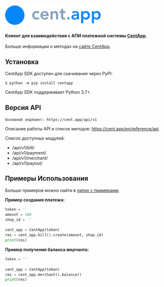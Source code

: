 # <img src="logo-main.svg" alt="logo-main" height="66">

#### Клиент для взаимодействия с АПИ платежной системы [CentApp](https://cent.app/).

Больше информации о методах на [сайте CentApp](https://cent.app/).

## Установка

CentApp SDK доступен для скачивания через PyPI:

```console
$ python -m pip install centapp
```

CentApp SDK поддерживает Python 3.7+.

## Версия API

`Основной эндпоинт: https://cent.app/api/v1`

Описание работы API и список методов: https://cent.app/en/reference/api

Список доступных модулей:

- /api/v1/bill/
- /api/v1/payment/
- /api/v1/merchant/
- /api/v1/payout/

## Примеры Использования

Больше примеров можно найти в [папке с примерами](https://github.com/hteppl/centapp-sdk-python/tree/master/examples).

**Пример создания платежа:**

```python
token = ''
amount = 100
shop_id = ''

cent_app = CentApp(token)
res = cent_app.bill().create(amount, shop_id)
print(res)
```

**Пример получения баланса мерчанта:**

```python
token = ''

cent_app = CentApp(token)
res = cent_app.merchant().balance()
print(res)
```

